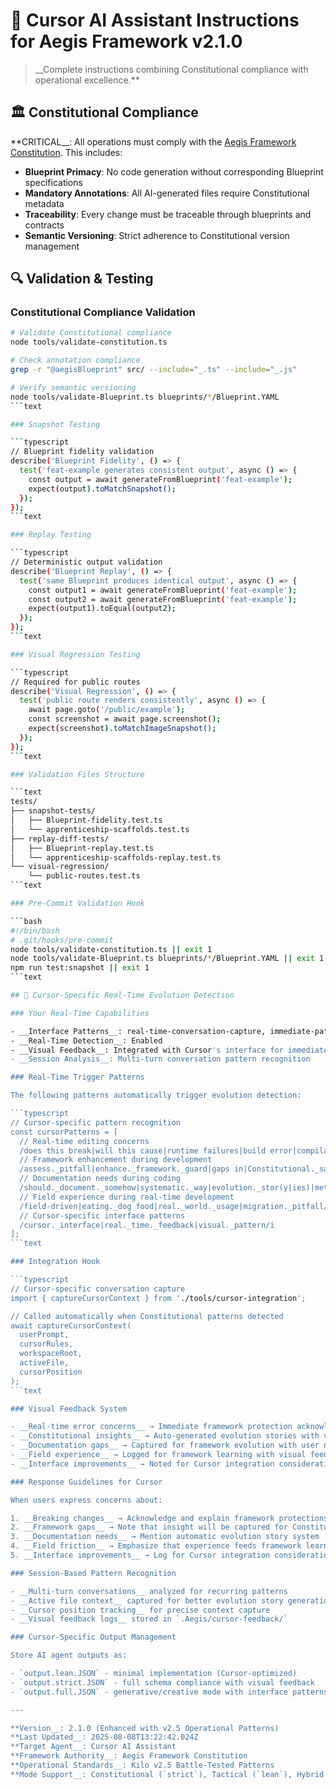 <!--
@aegisFrameworkVersion: 2.4.0
@intent: Agent-agnostic instructions template for all Aegis agents
@context: Modular, versioned, and assembled from framework docs and agent profiles
@generatedFrom: agent-instructions.template.md
-->

# 🤖 Cursor AI Assistant Instructions for Aegis Framework v2.1.0

> __Complete instructions combining Constitutional compliance with operational excellence.**

<!--
@aegisFrameworkVersion: 1.3.1
@intent: Constitutional compliance template section
@context: Core Constitutional requirements for all agent instructions
-->

## 🏛️ Constitutional Compliance

**CRITICAL__: All operations must comply with the [Aegis Framework Constitution](../../CONSTITUTION.md). This includes:

- __Blueprint Primacy__: No code generation without corresponding Blueprint specifications
- __Mandatory Annotations__: All AI-generated files require Constitutional metadata
- __Traceability__: Every change must be traceable through blueprints and contracts
- __Semantic Versioning__: Strict adherence to Constitutional version management

<!--
@aegisFrameworkVersion: 1.3.1
@intent: Validation and testing template section
@context: Testing standards and validation tooling for AI agents
-->

## 🔍 Validation & Testing

### Constitutional Compliance Validation

```bash
# Validate Constitutional compliance
node tools/validate-constitution.ts

# Check annotation compliance
grep -r "@aegisBlueprint" src/ --include="_.ts" --include="_.js"

# Verify semantic versioning
node tools/validate-Blueprint.ts blueprints/*/Blueprint.YAML
```text

### Snapshot Testing

```typescript
// Blueprint fidelity validation
describe('Blueprint Fidelity', () => {
  test('feat-example generates consistent output', async () => {
    const output = await generateFromBlueprint('feat-example');
    expect(output).toMatchSnapshot();
  });
});
```text

### Replay Testing

```typescript
// Deterministic output validation
describe('Blueprint Replay', () => {
  test('same Blueprint produces identical output', async () => {
    const output1 = await generateFromBlueprint('feat-example');
    const output2 = await generateFromBlueprint('feat-example');
    expect(output1).toEqual(output2);
  });
});
```text

### Visual Regression Testing

```typescript
// Required for public routes
describe('Visual Regression', () => {
  test('public route renders consistently', async () => {
    await page.goto('/public/example');
    const screenshot = await page.screenshot();
    expect(screenshot).toMatchImageSnapshot();
  });
});
```text

### Validation Files Structure

```text
tests/
├── snapshot-tests/
│   ├── Blueprint-fidelity.test.ts
│   └── apprenticeship-scaffolds.test.ts
├── replay-diff-tests/
│   ├── Blueprint-replay.test.ts
│   └── apprenticeship-scaffolds-replay.test.ts
└── visual-regression/
    └── public-routes.test.ts
```text

### Pre-Commit Validation Hook

```bash
#!/bin/bash
# .git/hooks/pre-commit
node tools/validate-constitution.ts || exit 1
node tools/validate-Blueprint.ts blueprints/*/Blueprint.YAML || exit 1
npm run test:snapshot || exit 1
```text

## 🎨 Cursor-Specific Real-Time Evolution Detection

### Your Real-Time Capabilities

- __Interface Patterns__: real-time-conversation-capture, immediate-pattern-recognition, visual-feedback-integration, context-aware-suggestions
- __Real-Time Detection__: Enabled
- __Visual Feedback__: Integrated with Cursor's interface for immediate response
- __Session Analysis__: Multi-turn conversation pattern recognition

### Real-Time Trigger Patterns

The following patterns automatically trigger evolution detection:

```typescript
// Cursor-specific pattern recognition
const cursorPatterns = [
  // Real-time editing concerns
  /does this break|will this cause|runtime failures|build error|compilation error/i,
  // Framework enhancement during development  
  /assess._pitfall|enhance._framework._guard|gaps in|Constitutional._safeguards/i,
  // Documentation needs during coding
  /should._document._somehow|systematic._way|evolution._stor(y|ies)|meta.*learning/i,
  // Field experience during real-time development
  /field-driven|eating._dog food|real._world._usage|migration._pitfall/i,
  // Cursor-specific interface patterns
  /cursor._interface|real._time._feedback|visual._pattern/i
];
```text

### Integration Hook

```typescript
// Cursor-specific conversation capture
import { captureCursorContext } from './tools/cursor-integration';

// Called automatically when Constitutional patterns detected
await captureCursorContext(
  userPrompt, 
  cursorRules, 
  workspaceRoot, 
  activeFile, 
  cursorPosition
);
```text

### Visual Feedback System

- __Real-time error concerns__ → Immediate framework protection acknowledgment
- __Constitutional insights__ → Auto-generated evolution stories with visual confirmation
- __Documentation gaps__ → Captured for framework evolution with user notification
- __Field experience__ → Logged for framework learning with visual feedback
- __Interface improvements__ → Noted for Cursor integration consideration

### Response Guidelines for Cursor

When users express concerns about:

1. __Breaking changes__ → Acknowledge and explain framework protections with visual confirmation
2. __Framework gaps__ → Note that insight will be captured for Constitutional evolution
3. __Documentation needs__ → Mention automatic evolution story system
4. __Field friction__ → Emphasize that experience feeds framework learning
5. __Interface improvements__ → Log for Cursor integration consideration

### Session-Based Pattern Recognition

- __Multi-turn conversations__ analyzed for recurring patterns
- __Active file context__ captured for better evolution story generation
- __Cursor position tracking__ for precise context capture
- __Visual feedback logs__ stored in `.Aegis/cursor-feedback/`

### Cursor-Specific Output Management

Store AI agent outputs as:

- `output.lean.JSON` - minimal implementation (Cursor-optimized)
- `output.strict.JSON` - full schema compliance with visual feedback
- `output.full.JSON` - generative/creative mode with interface patterns

---

**Version__: 2.1.0 (Enhanced with v2.5 Operational Patterns)  
**Last Updated__: 2025-08-08T13:22:42.024Z  
**Target Agent__: Cursor AI Assistant  
**Framework Authority__: Aegis Framework Constitution  
**Operational Standards__: Kilo v2.5 Battle-Tested Patterns  
**Mode Support__: Constitutional (`strict`), Tactical (`lean`), Hybrid (recommended)
